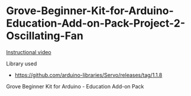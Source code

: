 # Grove-Beginner-Kit-for-Arduino-Education-Add-on-Pack-Project-2-Oscillating-Fan

[Instructional video](https://youtu.be/WNHjHO3IzWY)

Library used
- https://github.com/arduino-libraries/Servo/releases/tag/1.1.8

Grove Beginner Kit for Arduino - Education Add-on Pack
